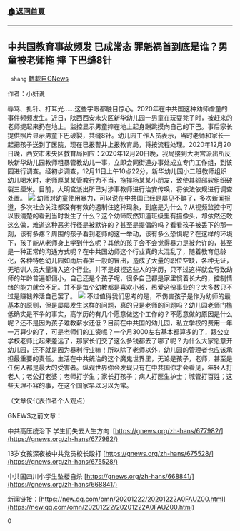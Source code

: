 ###  [:house:返回首頁](https://github.com/ourhimalayas/txt)
---

## 中共国教育事故频发 已成常态 罪魁祸首到底是谁？男童被老师拖 摔 下巴缝8针
` shang` [轉載自GNews](https://gnews.org/zh-hans/681700/)

作者：小妍说

辱骂、扎针、打耳光……这些字眼都触目惊心。2020年在中共国这种幼师虐童的事件频频发生。近日，陕西西安未央区新华幼儿园一男童在玩耍凳子时，被赶来的老师提起来扔在地上。监控显示男童摔在地上起身蹦跳摸向自己的下巴。事后家长提供照片显示男童下巴破裂，共缝8针。幼儿园工作人员表示，当时老师和家长一起把孩子送到了医院，现在已报警并上报教育局，将按流程处理。2020年12月20日晚，西安市未央区教育局回应：2020年12月20日晚，我局接到大明宫派出所反映新华幼儿园教师粗暴管教幼儿一事，立即会同街道办事处成立专门工作组，到该园进行调查。经初步调查，12月11日上午10点22分，新华幼儿园小二班教师组织幼儿喝水时，老师厚某某管教行为不当，拖摔杨某某小朋友，致使其颏部软组织破裂三厘米。目前，大明宫派出所已对涉事教师进行治安传唤，将依法依规进行调查处置。
![]()![](https://gnews-media-offload.s3.amazonaws.com/wp-content/uploads/2020/12/24093418/4C1AAD51-CDB6-4F24-A99A-8B0AD393D811.png)
幼师对幼童使用暴力，可以说在中共国已经是屡见不鲜了，多次新闻报道，多次社会关注都没有有效的遏制住这种现象，到底是为什么？从视频监控中可以很清楚的看到当时发生了什么？这个幼师既然知道班级里有摄像头，却依然还敢这么做，难道这种恶劣行径是被默许的？甚至是提倡的吗？看看孩子被丢下的那一刻，该有多疼？周围的孩子看到老师的这一举动，该有多么恐惧呢？在这样的环境下，孩子能从老师身上学到什么呢？其他的孩子会不会觉得暴力是被允许的，甚至是一种正常的沟通方式呢？在中共国幼师这个行业真的太混乱了，随着教育低龄化，各种特色幼儿园如雨后春笋一般的冒出，造成了大量的职位空缺，各种无证，无培训人员大量涌入这个行业。并不是歧视这些人的学历，只不过这样就会导致幼师的年龄普遍都偏小，自己还是个孩子呢，很多自己都是家里惯着长大的，控制情绪的能力就会不足。并不是每个幼教都是喜欢小孩，热爱这份事业的？大多数只不过是赚钱养活自己罢了。
![]()![](https://gnews-media-offload.s3.amazonaws.com/wp-content/uploads/2020/12/24093419/B9665D42-3B21-4E94-A7B2-0E87D1A9702C.png)
不过值得我们思考的是，不伤害孩子是作为幼师的最基本的原则，但是屡屡发生这样的问题，真的只是老师的问题吗？幼儿园老师门槛低确实是不争的事实，高学历的有几个愿意做这个工作的？不愿意做的原因是什么呢？还不是因为孩子难教薪水还低？目前在中共国的幼儿园，私立学校的费用一年一万算少的了，可是老师们的工资呢？一个月3000左右基本都算多的了，跟公立学校老师比起来差远了，那家长们交了这么多钱都去了哪了呢？为什么大家愿意开幼儿园，还不就是因为暴利行业嘛！所以除了老师以外，幼儿园的管理者也应该承担最重要的责任。生活在中共统治的这个魔鬼世界里，无论是孩子，老师，甚至是任何人都是最大的受害者。纵观世界你会发现只有在中共国你才会看见，年轻人打老人；老公打老婆；老师打学生；家长打孩子；病人打医生护士；城管打百姓；这些天理不容的事，在这个国家早以习以为常。

（文章仅代表作者个人观点）

GNEWS之前文章：

中共高压统治下 学生们失去人生方向  [https://gnews.org/zh-hans/677982/](https://gnews.org/zh-hans/677982/)

13岁女孩深夜被中共党员校长殴打 [https://gnews.org/zh-hans/675528/](https://gnews.org/zh-hans/675528/)

中共国四川小学生坠楼自杀 [https://gnews.org/zh-hans/668841/](https://gnews.org/zh-hans/668841/)

新闻链接：[https://new.qq.com/omn/20201222/20201222A0FAUZ00.html](https://new.qq.com/omn/20201222/20201222A0FAUZ00.html)

0
